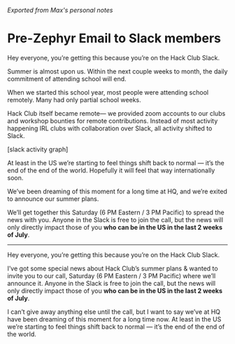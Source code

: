 _Exported from Max's personal notes_

# Pre-Zephyr Email to Slack members

Hey everyone, you’re getting this because you’re on the Hack Club Slack.

Summer is almost upon us. Within the next couple weeks to month, the daily commitment of attending school will end.

When we started this school year, most people were attending school remotely. Many had only partial school weeks.

Hack Club itself became remote— we provided zoom accounts to our clubs and workshop bounties for remote contributions. Instead of most activity happening IRL clubs with collaboration  over Slack, all activity shifted to Slack.

[slack activity graph]

At least in the US we’re starting to feel things shift back to normal — it’s the end of the end of the world. Hopefully it will feel that way internationally soon.

We’ve been dreaming of this moment for a long time at HQ, and we’re exited to announce our summer plans.

We’ll get together this Saturday (6 PM Eastern / 3 PM Pacific) to spread the news with you. Anyone in the Slack is free to join the call, but the news will only directly impact those of you **who can be in the US in the last 2 weeks of July**.

---

Hey everyone, you’re getting this because you’re on the Hack Club Slack.

I’ve got some special news about Hack Club’s summer plans & wanted to invite you to our call, Saturday (6 PM Eastern / 3 PM Pacific) where we’ll announce it. Anyone in the Slack is free to join the call, but the news will only directly impact those of you **who can be in the US in the last 2 weeks of July**.

I can’t give away anything else until the call, but I want to say we’ve at HQ have been dreaming of this moment for a long time now. At least in the US we’re starting to feel things shift back to normal — it’s the end of the end of the world.